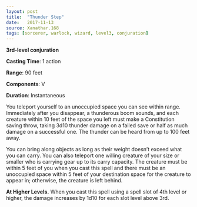 ```yaml
---
layout: post
title:  "Thunder Step"
date:   2017-11-13
source: Xanathar.168
tags: [sorcerer, warlock, wizard, level3, conjuration]
---
```


**3rd-level conjuration**

**Casting Time**: 1 action

**Range**: 90 feet

**Components**: V

**Duration**: Instantaneous

You teleport yourself to an unoccupied space you can see within range. Immediately after you disappear, a thunderous boom sounds, and each creature within 10 feet of the space you left must make a Constitution saving throw, taking 3d10 thunder damage on a failed save or half as much damage on a successful one. The thunder can be heard from up to 100 feet away. 

You can bring along objects as long as their weight doesn’t exceed what you can carry. You can also teleport one willing creature of your size or smaller who is carrying gear up to its carry capacity. The creature must be within 5 feet of you when you cast this spell and there must be an unoccupied space within 5 feet of your destination space for the creature to appear in; otherwise, the creature is left behind.

**At Higher Levels.** When you cast this spell using a spell slot of 4th level or higher, the damage increases by 1d10 for each slot level above 3rd. 
